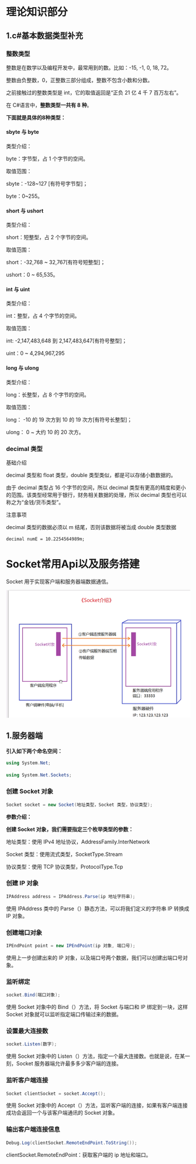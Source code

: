 # 理论知识部分

## 1.c#基本数据类型补充

### 整数类型

整数是在数学以及编程开发中，最常用到的数。比如：-15, -1, 0, 18, 72。

整数由负整数，0，正整数三部分组成，整数不包含小数和分数。

之前接触过的整数类型是 int，它的取值返回是“正负 21 亿 4 千 7 百万左右”。

在 C#语言中，**整数类型一共有 8 种**。

**下面就是具体的8种类型：**

#### sbyte 与 byte

类型介绍：

byte：字节型，占 1 个字节的空间。

取值范围：

sbyte：-128~127 [有符号字节型]；

byte：0~255。

#### short 与 ushort

类型介绍：	

short：短整型，占 2 个字节的空间。

取值范围：

short：-32,768 ~ 32,767[有符号短整型]；

ushort：0 ~ 65,535。

#### int 与 uint

类型介绍：

int：整型，占 4 个字节的空间。

取值范围：

int: -2,147,483,648 到 2,147,483,647[有符号整型]；

uint：0 ~ 4,294,967,295

#### long 与 ulong

类型介绍：

long：长整型，占 8 个字节的空间。

取值范围：

long： -10 的 19 次方到 10 的 19 次方[有符号长整型]；

ulong： 0 ~ 大约 10 的 20 次方。



### decimal 类型

基础介绍

decimal 类型和 float 类型，double 类型类似，都是可以存储小数数据的。

由于 decimal 类型占 16 个字节的空间，所以 decimal 类型有更高的精度和更小的范围。该类型经常用于银行，财务相关数据的处理，所以 decimal 类型也可以称之为“金钱/货币类型”。

注意事项

decimal 类型的数据必须以 m 结尾，否则该数据将被当成 double 类型数据

```csahrp
decimal numE = 10.2254564989m;
```

# Socket常用Api以及服务搭建

Socket 用于实现客户端和服务器端数据通信。

![1716187537567](../Img/1716187537567.png)

## 1.服务器端

**引入如下两个命名空间：**

```csharp
using System.Net;

using System.Net.Sockets;
```

### 创建 Socket 对象

```csharp
Socket socket = new Socket(地址类型，Socket 类型，协议类型);
```

**参数介绍：**

**创建 Socket 对象，我们需要指定三个枚举类型的参数：**

地址类型：使用 IPv4 地址协议，AddressFamily.InterNetwork

Socket 类型：使用流式类型，SocketType.Stream

协议类型：使用 TCP 协议类型，ProtocolType.Tcp

### 创建 IP 对象

```csharp
IPAddress address = IPAddress.Parse(ip 地址字符串);
```

使用 IPAddress 类中的 Parse（）静态方法，可以将我们定义的字符串 IP 转换成 IP 对象。

### 创建端口对象

```csharp
IPEndPoint point = new IPEndPoint(ip 对象, 端口号);
```

使用上一步创建出来的 IP 对象，以及端口号两个数据，我们可以创建出端口号对象。

### 监听绑定

```csharp
socket.Bind(端口对象);
```

使用 Socket 对象中的 Bind（）方法，将 Socket 与端口和 IP 绑定到一块，这样 Socket 对象就可以监听指定端口传输过来的数据。

### 设置最大连接数

```csharp
socket.Listen(数字);
```

使用 Socket 对象中的 Listen（）方法，指定一个最大连接数。也就是说，在某一刻，Socket 服务器端允许最多多少客户端的连接。

### 监听客户端连接

```csharp
Socket clientSocket = socket.Accept();
```

使用 Socket 对象中的 Accept（）方法，监听客户端的连接，如果有客户端连接成功会返回一个与该客户端通讯的 Socket 对象。

### 输出客户端连接信息

```csharp
Debug.Log(clientSocket.RemoteEndPoint.ToString());
```

clientSocket.RemoteEndPoint：获取客户端的 ip 地址和端口。

